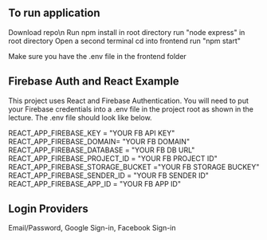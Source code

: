 ## To run application

Download repo\n
Run npm install in root directory
run "node express" in root directory
Open a second terminal
cd into frontend
run "npm start"

Make sure you have the .env file in the frontend folder

## Firebase Auth and React Example
This project uses React and Firebase Authentication.  You will need to put your Firebase credentials into a .env file in the project root as shown in the lecture. The .env file should look like below.  

REACT_APP_FIREBASE_KEY = "YOUR FB API KEY"  
REACT_APP_FIREBASE_DOMAIN= "YOUR FB DOMAIN"  
REACT_APP_FIREBASE_DATABASE = "YOUR FB DB URL"  
REACT_APP_FIREBASE_PROJECT_ID = "YOUR FB PROJECT ID"   
REACT_APP_FIREBASE_STORAGE_BUCKET ="YOUR FB STORAGE BUCKEY"  
REACT_APP_FIREBASE_SENDER_ID = "YOUR FB SENDER ID"  
REACT_APP_FIREBASE_APP_ID = "YOUR FB APP ID"  

## Login Providers

Email/Password, Google Sign-in, Facebook Sign-in

